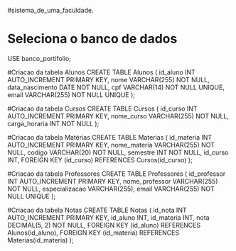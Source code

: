 #sistema_de_uma_faculdade.


 # Seleciona o banco de dados
 USE banco_portifolio;

   #Criacao da tabela Alunos
    CREATE TABLE Alunos (
        id_aluno INT AUTO_INCREMENT PRIMARY KEY,
        nome VARCHAR(255) NOT NULL,
        data_nascimento DATE NOT NULL,
        cpf VARCHAR(14) NOT NULL UNIQUE,
        email VARCHAR(255) NOT NULL UNIQUE
    );

  #Criacao da tabela Cursos
    CREATE TABLE Cursos (
        id_curso INT AUTO_INCREMENT PRIMARY KEY,
        nome_curso VARCHAR(255) NOT NULL,
        carga_horaria INT NOT NULL
    );

   #Criacao da tabela Matérias
    CREATE TABLE Materias (
        id_materia INT AUTO_INCREMENT PRIMARY KEY,
        nome_materia VARCHAR(255) NOT NULL,
        codigo VARCHAR(20) NOT NULL,
        semestre INT NOT NULL,
        id_curso INT,
        FOREIGN KEY (id_curso) REFERENCES Cursos(id_curso)
    );


   #Criacao da tabela Professores
    CREATE TABLE Professores (
        id_professor INT AUTO_INCREMENT PRIMARY KEY,
        nome_professor VARCHAR(255) NOT NULL,
        especializacao VARCHAR(255),
        email VARCHAR(255) NOT NULL UNIQUE
    );

  #Criacao da tabela Notas
    CREATE TABLE Notas (
        id_nota INT AUTO_INCREMENT PRIMARY KEY,
        id_aluno INT,
        id_materia INT,
        nota DECIMAL(5, 2) NOT NULL,
        FOREIGN KEY (id_aluno) REFERENCES Alunos(id_aluno),
        FOREIGN KEY (id_materia) REFERENCES Materias(id_materia)
    );
